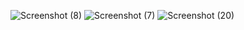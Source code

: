  ![Screenshot (8)](https://github.com/user-attachments/assets/d3e87607-670f-413e-af45-f9a1f8378c82)
![Screenshot (7)](https://github.com/user-attachments/assets/7c222258-a1ed-4125-9458-337373d3562b)
![Screenshot (20)](https://github.com/user-attachments/assets/92bafb07-284a-415f-9e63-82280ae09669)
